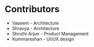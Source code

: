 # Contributors

* Vaseem - Architecture
* Shravya - Architecture
* Shruthi Arjun - Product Management
* Kummareshan - UI/UX design
